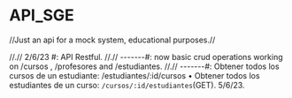 # API_SGE
//Just an api for a mock system, educational purposes.//

//.// 2/6/23 #: API Restful.
//.// -------#: now basic crud operations working on /cursos , /profesores and /estudiantes. 
//.// -------#: Obtener todos los cursos de un estudiante: /estudiantes/:id/cursos
              • Obtener todos los estudiantes de un curso: `/cursos/:id/estudiantes`(GET). 5/6/23. 



